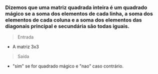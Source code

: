 ### Dizemos que uma matriz quadrada inteira é um quadrado mágico se a soma dos elementos de cada linha, a soma dos elementos de cada coluna e a soma dos elementos das diagonais principal e secundária são todas iguais.

> Entrada
- A matriz 3x3
> Saída
- "sim" se for quadrado mágico e "nao" caso contrário.